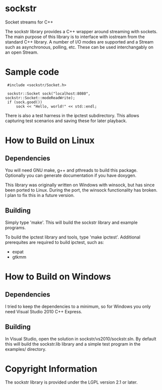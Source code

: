 sockstr
=======

Socket streams for C++

The sockstr library provides a C++ wrapper around streaming with sockets.
The main purpose of this library is to interface with iostream from the 
standard C++ library.
A number of I/O modes are supported and a Stream such as asynchronous, 
polling, etc.  These can be used interchangably on an open Stream.

Sample code
===========
     #include <sockstr/Socket.h>
     
     sockstr::Socket sock("localhost:8080", sockstr::Socket::modeReadWrite);
     if (sock.good())
         sock << "Hello, world!" << std::endl;

There is also a test harness in the ipctest subdirectory.  This allows capturing test 
scenarios and saving these for later playback.


How to Build on Linux
=====================

## Dependencies

You will need GNU make, g++ and pthreads to build this package.  Optionally you can 
generate documentation if you have doxygen.

This library was originally written on Windows with winsock, but has since been ported
to Linux.  During the port, the winsock functionality has broken.  I plan to fix this
in a future version.

## Building
Simply type 'make'.  This will build the sockstr library and example programs.

To build the ipctest library and tools, type 'make ipctest'.  Additional prerequites 
are required to build ipctest, such as:

- expat
- gtkmm


How to Build on Windows
=======================

## Dependencies

I tried to keep the dependencies to a minimum, so for Windows you only need
Visual Studio 2010 C++ Express.

## Building

In Visual Studio, open the solution in sockstr/vs2010/sockstr.sln.  By default this will build 
the sockstr.lib library and a simple test program in the examples/ directory.

# Copyright Information

The sockstr library is provided under the LGPL version 2.1 or later.
